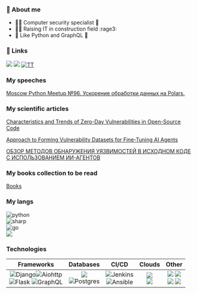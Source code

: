 ### 👋 About me 
- 🕵️‍♂️ Computer security specialist 🔐
- 🐱‍💻 Raising IT in construction field :rage3:
- 🐍 Like Python and GraphQL 🌌

### 🔗 Links 


<a href="https://t.me/dev_stvennica">![](https://img.shields.io/badge/Telegram-FFFFFF?style=for-the-badge&logo=telegram&logoWidth=0)</a>
<a href="https://leetcode.com/vodkar/">![](https://img.shields.io/badge/LeetCode-FFFFFF?style=for-the-badge&logo=leetcode&logoWidth=0)</a>
<a href="https://www.tiktok.com/@_vodkar">![TT](https://img.shields.io/badge/TikTok-FFFFFF?style=for-the-badge&logo=TikTok&logoWidth=0&logoColor=black)</a>

### My speeches

[Moscow Python Meetup №96. Ускорение обработки данных на Polars.](https://www.youtube.com/watch?v=4Ip4nyg1AT8)

### My scientific articles

[Characteristics and Trends of Zero-Day Vulnerabilities in Open-Source Code](https://www.researchgate.net/publication/384653628_Characteristics_and_Trends_of_Zero-Day_Vulnerabilities_in_Open-Source_Code)

[Approach to Forming Vulnerability Datasets for Fine-Tuning AI Agents](https://www.researchgate.net/publication/391605969_Approach_to_Forming_Vulnerability_Datasets_for_Fine-Tuning_AI_Agents)

[ОБЗОР МЕТОДОВ ОБНАРУЖЕНИЯ УЯЗВИМОСТЕЙ В ИСХОДНОМ КОДЕ С ИСПОЛЬЗОВАНИЕМ ИИ-АГЕНТОВ](https://elibrary.ru/item.asp?id=82747644&pff=1)

### My books collection to be read

[Books](BOOKS.md)

### My langs

![python](https://img.shields.io/badge/python-Senior💪-important?&style=for-the-badge&logo=python&labelColor=FFFFFF)
<br>
![sharp](https://img.shields.io/badge/CSharp-Junior+-success?style=for-the-badge&logo=csharp&labelColor=FFFFFF&logoColor=642076)
<br>
![go](https://img.shields.io/badge/golang-Junior-success?&style=for-the-badge&logo=go&labelColor=FFFFFF)
<br>
![](https://img.shields.io/badge/JavaScript-Junior-success?&style=for-the-badge&logo=JavaScript&labelColor=FFFFFF)

### Technologies

| Frameworks | Databases | CI/CD | Clouds | Other |
| :---: | :---: | :---: | :---: | :---: |
| ![Django](https://img.shields.io/badge/Django-092D1F?style=for-the-badge&logo=django&labelColor=FFFFFF&logoColor=092D1F)![Aiohttp](https://img.shields.io/badge/aiohttp-285BB5?style=for-the-badge&logo=aiohttp&labelColor=FFFFFF&logoColor=285BB5)<br>![Flask](https://img.shields.io/badge/Flask-333333?style=for-the-badge&logo=flask&labelColor=FFFFFF&logoColor=333333) ![GraphQL](https://img.shields.io/badge/GraphQL-DE33A6?style=for-the-badge&logo=graphql&labelColor=FFFFFF&logoColor=DE33A6) | ![](https://img.shields.io/badge/MongoDb-47A248?style=for-the-badge&logo=mongodb&labelColor=FFFFFF&logoColor=47A248)<br>![Postgres](https://img.shields.io/badge/PostgreS-31648C?style=for-the-badge&logo=postgresql&labelColor=FFFFFF&logoColor=31648C) | ![Jenkins](https://img.shields.io/badge/Jenkins-CC3631?style=for-the-badge&logo=Jenkins&labelColor=FFFFFF&logoColor=CC3631)<br>![Ansible](https://img.shields.io/badge/Ansible-191817?style=for-the-badge&logo=Ansible&labelColor=FFFFFF&logoColor=191817) | ![](https://img.shields.io/badge/AWS-fd8706?style=for-the-badge&logo=amazon&labelColor=FFFFFF)<br> ![](https://img.shields.io/badge/VKCS-0b5cfe?style=for-the-badge&logo=vk) | ![](https://img.shields.io/badge/RabbitMQ-FC4F06?style=for-the-badge&logo=RabbitMQ&labelColor=FFFFFF) ![](https://img.shields.io/badge/Docker-2081e8?style=for-the-badge&logo=Docker&labelColor=FFFFFF)<br> ![](https://img.shields.io/badge/Grafana-ee530b?style=for-the-badge&logo=grafana&labelColor=FFFFFF) ![](https://img.shields.io/badge/Temporal-0f0f0f?style=for-the-badge&logo=temporal)  |

